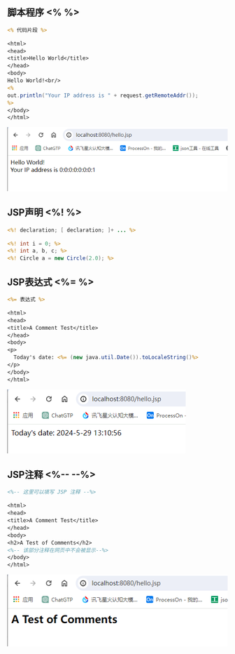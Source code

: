 

## 脚本程序 <%  %>

``` jsp
<% 代码片段 %>
```

``` jsp
<html>
<head>
<title>Hello World</title>
</head>
<body>
Hello World!<br/>
<% 
out.println("Your IP address is " + request.getRemoteAddr()); 
%>
</body>
</html>
```

![image-20240529125310535](jsp.assets/image-20240529125310535.png)



## JSP声明 <%!  %>

``` jsp
<%! declaration; [ declaration; ]+ ... %>
```

``` jsp
<%! int i = 0; %> 
<%! int a, b, c; %> 
<%! Circle a = new Circle(2.0); %> 
```



## JSP表达式 <%=  %>

``` jsp
<%= 表达式 %>
```

``` jsp
<html> 
<head>
<title>A Comment Test</title>
</head> 
<body>
<p>   
  Today's date: <%= (new java.util.Date()).toLocaleString()%>
</p>
</body> 
</html> 
```

![image-20240529131103589](jsp.assets/image-20240529131103589.png)



## JSP注释 <%--  --%>

``` jsp
<%-- 这里可以填写 JSP 注释 --%>
```

``` jsp
<html> 
<head>
<title>A Comment Test</title>
</head> 
<body> 
<h2>A Test of Comments</h2> 
<%-- 该部分注释在网页中不会被显示--%> 
</body> 
</html> 
```

![image-20240529131528919](jsp.assets/image-20240529131528919.png)































